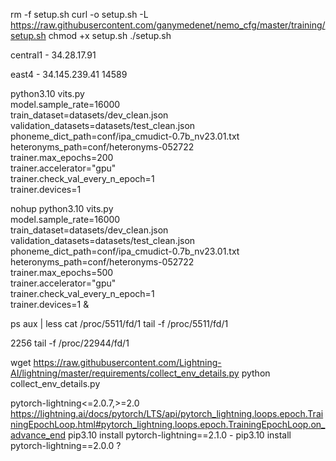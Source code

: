 
rm -f setup.sh
curl -o setup.sh -L https://raw.githubusercontent.com/ganymedenet/nemo_cfg/master/training/setup.sh
chmod +x setup.sh
./setup.sh

central1 - 34.28.17.91

east4 - 34.145.239.41
 14589

python3.10 vits.py \
  model.sample_rate=16000 \
  train_dataset=datasets/dev_clean.json \
  validation_datasets=datasets/test_clean.json \
  phoneme_dict_path=conf/ipa_cmudict-0.7b_nv23.01.txt \
  heteronyms_path=conf/heteronyms-052722 \
  trainer.max_epochs=200 \
  trainer.accelerator="gpu" \
  trainer.check_val_every_n_epoch=1 \
  trainer.devices=1


nohup python3.10 vits.py \
  model.sample_rate=16000 \
  train_dataset=datasets/dev_clean.json \
  validation_datasets=datasets/test_clean.json \
  phoneme_dict_path=conf/ipa_cmudict-0.7b_nv23.01.txt \
  heteronyms_path=conf/heteronyms-052722 \
  trainer.max_epochs=500 \
  trainer.accelerator="gpu" \
  trainer.check_val_every_n_epoch=1 \
  trainer.devices=1 &


ps aux | less
cat /proc/5511/fd/1
tail -f /proc/5511/fd/1

2256
tail -f /proc/22944/fd/1


wget https://raw.githubusercontent.com/Lightning-AI/lightning/master/requirements/collect_env_details.py
python collect_env_details.py


pytorch-lightning<=2.0.7,>=2.0
https://lightning.ai/docs/pytorch/LTS/api/pytorch_lightning.loops.epoch.TrainingEpochLoop.html#pytorch_lightning.loops.epoch.TrainingEpochLoop.on_advance_end
pip3.10 install pytorch-lightning==2.1.0 -
pip3.10 install pytorch-lightning==2.0.0 ?